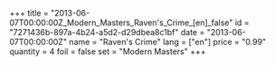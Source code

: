 +++
title = "2013-06-07T00:00:00Z_Modern_Masters_Raven's_Crime_[en]_false"
id = "7271436b-897a-4b24-a5d2-d29dbea8c1bf"
date = "2013-06-07T00:00:00Z"
name = "Raven's Crime"
lang = ["en"]
price = "0.99"
quantity = 4
foil = false
set = "Modern Masters"
+++

